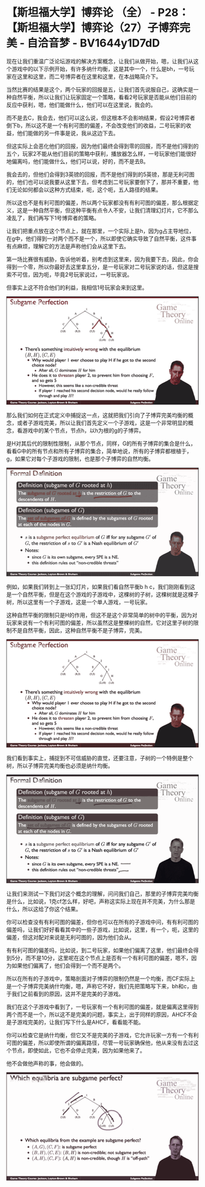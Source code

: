 # 【斯坦福大学】博弈论 （全） - P28：【斯坦福大学】博弈论（27）子博弈完美 - 自洽音梦 - BV1644y1D7dD

现在让我们重温广泛论坛游戏的解决方案概念，让我们从做开始，嗯，让我们从这个游戏中的以下示例开始，有许多纳什均衡，这是其中一个，什么是bh，一号玩家在这里和这里，而二号博弈者在这里和这里，在本战略简介下。

当然比赛的结果是这个，两个玩家的回报是五，让我们首先说服自己，这确实是一种自然平衡，所以让我们让玩家固定一个策略，看看2号玩家是否能从他们目前的反应中获利，嗯，他们能做什么，他们可以在这里说，我会的。

而不是去C，我会去，他们可以这么说，但这根本不会影响结果，假设2号博弈者倒下b，所以这不是一个有利可图的偏差，不会改变他们的收益，二号玩家的收益，他们能做的另一件事是说，我从这边下去。

但这实际上会恶化他们的回报，因为他们最终会得到零的回报，而不是他们得到的五个，玩家2不能从他们目前的策略中获利，播放器怎么样，一号玩家他们能很好地偏离吗，他们能做什么，他们可以说，好的，而不是去B。

我会去的，但他们会得到3英镑的回报，而不是他们得到的5英镑，那是无利可图的，他们也可以说我要从这里下去，但考虑到二号玩家要倒下了，那并不重要，他们无论如何都会以这种方式结束，呃，这个呃，五人路径的结果。

所以这也不是有利可图的偏差，所以两个玩家都没有有利可图的偏差，那么根据定义，这是一种自然平衡，但这种平衡有点令人不安，让我们清理幻灯片，它不那么凌乱了，我们再写下1号博弈者的策略。

让我们把重点放在这个节点上，就在那里，一个实际上是h，因为g占主导地位，在g中，他们得到一对两个而不是一个，所以即使它确实导致了自然平衡，这件事有点麻烦，理解它的方法是声称他们会从这里下去。

第一场比赛很有威胁，告诉他听着，别考虑到这里来，因为我要下去，因此，你会得到一个零，所以你最好去这里拿五分，是一号玩家对二号玩家说的话，但这是搜索不可信，因为呃，毕竟2号玩家说过，一号玩家说。

但事实上这不符合他们的利益，我相信1号玩家会来到这里。

![](img/120ae8e15a1c575c06bcc082a9b6e168_1.png)

那么我们如何在正式定义中捕捉这一点，这就把我们引向了子博弈完美均衡的概念，或者子游戏完美，所以让我们首先定义一个子游戏，这是一个非常明显的概念，看游戏中的某个节点，节点h，以h为根的g的子博弈。

是H对其后代的限制性限制，从那个节点，同样，G的所有子博弈的集合是什么，看看G中的所有节点和所有子博弈的集合，简单地说，所有的子博弈都根植于，g，如果它对每个子游戏的限制，也是那个子博弈的自然均衡。



![](img/120ae8e15a1c575c06bcc082a9b6e168_3.png)

例如，如果我们转到上一张幻灯片，如果我们看自然平衡b h c，我们刚刚看到这是一个自然平衡，但是在这个游戏的子游戏中，这棵树的子树，这棵树就是这棵子树，所以这里有一个子游戏，这是一个单人游戏，一号玩家。

这种自然平衡的限制只是H的作用，但这不是这个非常简单的树中的平衡，因为对玩家来说有一个有利可图的偏差，所以虽然这是整棵树的自然，它对这里子树的限制不是自然平衡，因此，这种自然平衡不是子博弈，完美。



![](img/120ae8e15a1c575c06bcc082a9b6e168_5.png)

我们看到事实上，捕捉到不可信威胁的直觉，还要注意，子树的一个特例是整个树，所以子博弈完美均衡也必须是纳什均衡。



![](img/120ae8e15a1c575c06bcc082a9b6e168_7.png)

让我们来测试一下我们对这个概念的理解，问问我们自己，那里的子博弈完美均衡是什么，比如说，1克cf怎么样，好吧，声称这实际上现在并不完美，为什么那是什么，所以这给了你这个结果。

你可以检查没有有利可图的偏差，但你也可以在所有的子游戏中问，有有利可图的偏差吗，让我们好好看看其中的一些子游戏，比如说，这里，有一个，呃，这里的偏差，但这对配对来说是无利可图的，因为他们会从。

有有利可图的偏差吗，比如说，到二号玩家，如果他们偏离了这里，他们最终会得到5分，而不是10分，这里呢在这个节点上是否有一个有利可图的偏差，嗯不，因为如果他们偏离了，他们会得到一个而不是两个。

所以在所有的子游戏中，策略剖面对子博弈的限制仍然是一个均衡，而CF实际上是一个子博弈完美纳什均衡，嗯，声称它不好，我们先把策略写下来，bh和c，由于我们之前看到的原因，这并不是完美的子游戏。

我们在这个子游戏中看到了，一号玩家有一个有利可图的偏差，就是偏离这里得到两个而不是一个，所以这不是完美的问题，事实上，出于同样的原因，AHCF不会是子游戏完美的，让我们写下什么是AHCF，看看能不能。

你可以检查它是纳什均衡，但它又不是完美的子游戏，它允许玩家一方有一个有利可图的偏差，所以即使所谓的偏离路径，尽管一号玩家确保他，他从来没有去过这个节点，即使如此，它也不会停止完美，因为如果他来了。

他不会做他声称的事，他会做的。

![](img/120ae8e15a1c575c06bcc082a9b6e168_9.png)